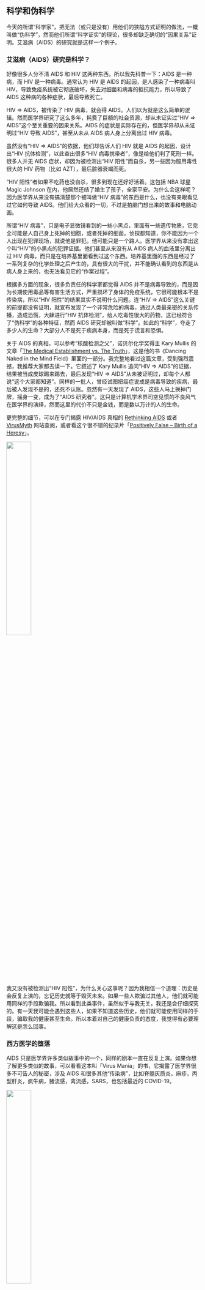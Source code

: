 <div class="inner">
<h2>科学和伪科学</h2>
<p>今天的所谓“科学家”，把无法（或只是没有）用他们的狭隘方式证明的做法，一概叫做“伪科学”，然而他们所谓“科学证实”的理论，很多却缺乏确切的“因果关系”证明。艾滋病（AIDS）的研究就是这样一个例子。</p>
<h3 id="艾滋病aids研究是科学">艾滋病（AIDS）研究是科学？</h3>
<p>好像很多人分不清 AIDS 和 HIV 这两种东西，所以我先科普一下：AIDS 是一种病，而 HIV 是一种病毒。通常认为 HIV 是 AIDS 的起因，是人感染了一种病毒叫 HIV，导致免疫系统被它彻底破坏，失去对细菌和病毒的抵抗能力，所以导致了 AIDS 这种病的各种症状，最后导致死亡。</p>
<p>HIV =&gt; AIDS，被传染了 HIV 病毒，就会得 AIDS。人们以为就是这么简单的逻辑。然而医学界研究了这么多年，耗费了巨额的社会资源，却从未证实过“HIV =&gt; AIDS”这个至关重要的因果关系。AIDS 的症状是实际存在的，但医学界却从未证明过“HIV 导致 AIDS”，甚至从未从 AIDS 病人身上分离出过 HIV 病毒。</p>
<p>虽然没有“HIV =&gt; AIDS”的依据，他们却告诉人们 HIV 就是 AIDS 的起因，设计出“HIV 抗体检测”，以此查出很多“HIV 病毒携带者”，像是给他们判了死刑一样。很多人并无 AIDS 症状，却因为被检测出“HIV 阳性”而自杀，另一些因为服用毒性很大的 HIV 药物（比如 AZT），最后脏器衰竭而死。</p>
<p>“HIV 阳性”者如果不吃药也没自杀，很多到现在还好好活着。这包括 NBA 球星 Magic Johnson 在内，他居然还结了婚生了孩子，全家平安。为什么会这样呢？因为医学界从来没有搞清楚那个被叫做“HIV 病毒”的东西是什么，也没有亲眼看见过它如何导致 AIDS。他们给大众看的一切，不过是拍脑门想出来的故事和电脑动画。</p>
<p>所谓“HIV 病毒”，只是电子显微镜看到的一些小黑点，里面有一些遗传物质，它完全可能是人自己身上死掉的细胞，或者死掉的细菌。侦探都知道，你不能因为一个人出现在犯罪现场，就说他是罪犯。他可能只是一个路人。医学界从来没有拿出这个叫“HIV”的小黑点的犯罪证据。他们甚至从来没有从 AIDS 病人的血液里分离出过 HIV 病毒，而只是在培养基里面看到过这个东西。培养基里面的东西是经过了一系列复杂的化学处理之后产生的，具有很大的干扰，并不能确认看到的东西是从病人身上来的，也无法看见它的“作案过程”。</p>
<p>根据多方面的现象，很多负责任的科学家都觉得 AIDS 并不是病毒导致的，而是因为长期使用毒品等有害生活方式，严重损坏了身体的免疫系统，它很可能根本不是传染病，所以“HIV 阳性”的结果其实不说明什么问题。连“HIV =&gt; AIDS”这么关键的前提都没有证明，就宣布发现了一个非常危险的病毒，通过人类最亲密的关系传播，造成恐慌，大肆进行“HIV 抗体检测”，给人吃毒性很大的药物，这已经符合了“伪科学”的各种特征，然而 AIDS 研究却被叫做“科学”。如此的“科学”，夺走了多少人的生命？大部分人不是死于疾病本身，而是死于谎言和恐惧。</p>
<p>关于 AIDS 的真相，可以参考“核酸检测之父”，诺贝尔化学奖得主 Kary Mullis 的文章「<a href="http://www.virusmyth.com/aids/hiv/kmdancing.htm">The Medical Establishment vs. The Truth</a>」，这是他的书《Dancing Naked in the Mind Field》里面的一部分。我完整地看过这篇文章，受到强烈震撼，我推荐大家都去读一下。它叙述了 Kary Mullis 追问“HIV =&gt; AIDS”的证据，结果被当成皮球踢来踢去，最后发现“HIV =&gt; AIDS”从未被证明过，却每个人都说“这个大家都知道”。同样的一批人，曾经试图把癌症说成是病毒导致的疾病，最后被人发现不是的，还死不认账。忽然有一天发现了 AIDS，这些人马上换掉门牌，摇身一变，成为了“AIDS 研究者”。这只是计算机学术界司空见惯的不良风气在医学界的演绎，然而这里的代价不只是金钱，而是数以万计的人的生命。</p>
<p>更完整的细节，可以在专门揭露 HIV/AIDS 真相的 <a href="https://www.rethinkingaids.com">Rethinking AIDS</a>  或者 <a href="http://www.virusmyth.com">VirusMyth</a> 网站查阅，或者看这个很不错的纪录片「<a href="https://youtu.be/Q-iccGpFto8">Positively False – Birth of a Heresy</a>」。</p>
<p><img src="https://www.yinwang.org/images/positively-false.jpg" width="36%" /></p>
<p>我又没有被检测出“HIV 阳性”，为什么关心这事呢？因为我相信一个道理：历史是会反复上演的，忘记历史就等于毁灭未来。如果一些人欺骗过其他人，他们就可能用同样的手段欺骗我。所以看到此类事件，虽然似乎与我无关，我还是会仔细探究的。有一天我可能会遇到这些人，如果不知道这些历史，他们就可能使用同样的手段，骗取我的健康甚至生命。所以本着对自己的健康负责的态度，我觉得有必要理解这是怎么回事。</p>
<h3 id="西方医学的堕落">西方医学的堕落</h3>
<p>AIDS 只是医学界许多类似故事中的一个，同样的剧本一直在反复上演。如果你想了解更多类似的故事，可以看看这本叫「Virus Mania」的书，它揭露了医学界很多不可告人的秘密，涉及 AIDS 和很多其他“传染病”，比如脊髓灰质炎，麻疹，丙型肝炎，疯牛病，猪流感，禽流感，SARS，也包括最近的 COVID-19。</p>
<p><img src="https://www.yinwang.org/images/virus-mania.jpg" width="36%" /></p>
<p>有人可能以为这是“阴谋论”，然而它却是非常专业的著作。病毒学先驱者和电子显微镜专家 Etienne de Harven 为它写了序言，我觉得这篇序言写得非常好。三位作者都是医学博士，书中引用了超过 2000 条科学文献，每一个说法都有确切的出处。我并不是说医学博士就可信，然而经历了多年辛苦拿到 MD 学位，他有什么动机传播阴谋论，抹黑自己的名声呢？至少，我们应该看看他们在说什么，再做自己的判断。</p>
<p>作者们引用大量的历史和文献指出，自“微生物学”（microbiology）诞生以来，西方医学已经误入歧途超过一百年。“微生物学”的两大鼻祖（Louis Pasteur 和 Robert Koch），其行为可以用“诈骗”这样的词来形容。他们用于研究病毒的“科学实验”方法相当的邪门，近乎于巫术，无法得出可靠的结论，却到处招摇撞骗，让人们以为各种疾病的起因是传染性病毒。</p>
<p>Pasteur 和 Koch 的后继者们也一脉相承，他们并不尊重事实，而是以制造恐慌为目的，总是试图把疾病的起因归结在“病毒”头上。对于每一种新出现的病症，他们都试图让人们相信，有这么一种特别的“病毒”，它导致了这种疾病，它有巨大的传染力和杀伤力。很多疾病也许并不是病毒引起的，不具有传染性，却被他们一味地解释为可怕的病毒性传染病，通过媒体给人们洗脑，利用人们的恐惧心理牟取暴利。这就是为什么一百多年来，世界被各种各样的“疫情”所困扰……</p>
<p>太多细节，我就不复述别人的内容了，有兴趣可以自己去看看这本书。相信你会大开眼界。</p>
<p>我觉得作者们是诚实而勇敢的科学家，他们冒着失去职业的危险揭露这些黑暗，值得我们尊敬。这本书颠覆了我对病毒的认知，甚至修正了我的世界观。我发现自己头脑里潜伏着很多来自西方医学的误导，从小积累到现在，反复地犯同样的错误，不知不觉地损害着自己的身体。西方医学已经堕落，它正在一步步地把人类推向苦难的深渊，不知情的人们却仍然以为他们是天使。</p>
<p>不只是医学，整个现代科学界都充满了此类现象，比如 AI，相对论，粒子物理等。看似使用了“科学方法”，而其实实验方法蹊跷，难以复现验证，数据模糊，标准错误，或者使用大量的计算来进行，让别人搞不清里面的逻辑，甚至看不到实际效果，却被认为是“已经证实”，被叫做“科学”。“宇宙大爆炸”（Big Bang Theory）一类的理论就更加接近玄学，尽说一些很多亿年前和很多亿年后的事情，无法验证，却没人叫它“伪科学”。</p>
<h3 id="中医是伪科学">中医是伪科学？</h3>
<p>谁是科学，谁是伪科学，谁说了算呢？谁有权谁说了算，权威说了算。权威可以给任何做法扣上“伪科学”的帽子。</p>
<p>有些做法（比如中医，针灸），中国人祖祖辈辈实践了几千年，很多人亲身经历，直接感受，切实有效，却忽然被科学界叫做“伪科学”。这就像吃了几千年的食物，忽然被叫做“致癌物”。人们已经不相信自然，不相信传统，不相信自己的感觉。他们只相信“科学”，权威和媒体。听科学权威们说这些是“伪科学”，“致癌物”，他们立即惊恐万分，不假思索地抛弃这些事物。结果，他们完全被“科学”控制了——加了引号的“科学”。今天的“科学”已经不再是伽利略时代的科学，它成为了实质意义上的宗教神权，它可以给任何异教徒扣上“伪科学”的帽子。</p>
<p><img src="https://www.yinwang.org/images/acupuncture.jpg" width="90%" /></p>
<p>我并不觉得针灸这些事情有多神秘，它们并没有超越真正科学的理解范围，不具有“超自然力量”，它们只是巧妙地利用了自然的力量。世界上完全可以有这样的方法，用仪器看不到它引起了什么变化，但它就是能治好病。</p>
<p>我们可以把人当成一个“黑盒子”，虽然我们看不到里面具体是什么样，但我们知道“如果我扎这里，就会得到那样的结果”。通过大量实践，琢磨清楚这黑盒子的“输入输出逻辑”，而不是具体的细节。这种“输入输出逻辑”，就相当于中医的“经络”。</p>
<p>西方医学总以为解剖看到的，仪器看到的才是“科学”的，总以为中国人的老祖先没有解剖过人。刀子谁没有呢？他们当然解剖过人，看到过里面的脏器和血管，他们甚至会做手术。然而通过简单的计算机科学类比，你会发现解剖和仪器看到的，其实并不是全部。</p>
<p>程序员都知道，一个程序或者芯片的逻辑，并不是你把它的内部结构打开（解剖），去看每一行代码每一条线路，就能看明白的。程序或者芯片的逻辑可以隐藏很深，相距很远，看似无关的代码之间，通过一系列的时序逻辑关联，在实际运行时会产生相互作用。</p>
<p>片面的相信解剖和仪器，就像打开别人写的源代码，看到一行行的代码，而没有看到它们深层的逻辑关系。如何才能看到深层的逻辑关系呢？只有拿实际的输入去试探，看看对于不同的输入，会得到什么样的结果。这就是中医经络学的思路，这种方法其实是科学的。盲目相信解剖和仪器，才是片面和肤浅的，缺乏科学方法素养。</p>
<p>为什么科学界如此的排斥中医这种整体的分析思路呢？他们从来没有认真去研究这些，没有正视它们。也许有人真的研究了，可是他们的研究结果却总是被权威们盲目否定，总是说那不是“科学的证据”。人的病好了，那不是证据是什么？不试图去理解，那又怎么可能理解呢？自己不努力，就说别人是伪科学，这不是科学的态度。</p>
<p>这类说法看多了，我发现“科学的证据”（scientific evidence）成为了一个文字游戏。根据需要，他们可以随时转换所谓“科学的证据”的含义。他们可以大声说“针灸的疗效没有科学的证据”，却不会告诉你“HIV 导致 AIDS 没有科学的证据”。这就是科学界的双重标准。</p>
<p>一个常见的给人戴“伪科学”帽子的做法，就是拿一些“科学仪器”接在人身上，盲目地认为人体的一切变化都应该能被仪器探测到。如果没探测到，他们就说“无法证实”，就说你不是科学。不是“科学”，那你就是“伪科学”。你发现这里的逻辑谬误吗？</p>
<p>人是极其复杂和微妙的东西。现有的科学仪器是什么水平，什么灵敏度和精确度，到底能探测到什么？在体表贴几个电极，能显示人体内部的变化细节？我听音乐的时候，仪器能探测到我身体里的各种复杂变化（电学和化学）吗？如果探测不到，你就可以说音乐也是伪科学了？但我很确定地知道，音乐有效果。</p>
<p>中医也有效果。我的舅舅是中医大夫，我小时候亲身体验过他开的中药方子，每次都是药到病除。离开家乡之后，生病都去看西医，就再也没有这种明显见效的体验了，有时候一个简单的病长期拖着，没人知道是怎么回事，听天由命。我最近也亲眼目睹，经过老中医仅仅几次针灸，根治了一个朋友长期不愈的鼻炎，和另一个朋友的高血压，而这些都是之前看了西医，没能治好，甚至干脆说“这个是慢性病，治不好。” 面对如此直接的对比，我不禁要问，到底谁是科学，谁是伪科学？</p>
<p>照某些“科学家”的这种逻辑，针灸，按摩，瑜伽，甚至音乐，全都可以被叫做“伪科学”。有些人完全没有意识到现有的仪器是多么的局限，就盲目的认为它们能判断一个方法是不是“有效”，这不是科学家应有的思路。盲目相信仪器，而不相信人的感觉，是这类“科学家”的思维误区，走进死胡同了。人是极其复杂的，仪器能探测到的东西，恐怕只是九牛之一毛。</p>
<h3 id="科学已经变质">“科学”已经变质</h3>
<p>再看看“科学”自己做的那些事情吧，把教育搞得越来越差，把本来简单的事情弄复杂，越来越难以理解，不容置疑。只要有人质疑，马上被扣一顶帽子——“不相信科学”。看明白了这些，你就会发现真正的“科学精神”，“科学方法”早已被歪曲。“科学”已经成为一个利益集团，把一切可能威胁到自己利益的做法都叫做“伪科学”，让人们盲目否定它们，以此方式垄断市场。</p>
<p>有趣的是，我发现被扣上“伪科学”帽子的东西，很多都是用来让人们保持健康，或者有潜力根治疾病的。要是人们长期健康，就不会去看病，吃药，动手术了，这恐怕是医学界不希望发生的事情。他们不希望人们获得健康，他们不想根治疾病，所以他们制造出一系列“科学结论”来误导人们：这个是“伪科学”，那个是“致癌物”，这个引起糖尿病，那个引起高血压，跑步伤膝盖，晒太阳引起皮肤癌…… 利用恐惧，让人们远离那些可以带来真正健康的做法，让他们远离有营养的食物，让他们远离阳光！这样你的抵抗力下降，就会生病，然后就会发生他们希望的事情，你哪里病了，我就跟你说只有切了它！</p>
<p>我发现很多所谓“科学家”根本不懂逻辑，也不懂科学方法是什么，只会鹦鹉学舌。现在的很多所谓“科学”，其实应该被叫做“伪科学”，而被叫做“伪科学”的东西，却可能是真有效的。当然，也有一部分“伪科学”真的就是伪科学，是用来骗钱的，所以要小心，不要因为一个人批判那些科学里的伪科学，就盲目地相信他搞的就是真正的科学。另外，应该对“科学的证据”（scientific evidence）一词提高警惕，因为它现在经常被用于混淆视听，颠倒黑白。</p>
<p>真正的科学仍然是值得尊敬和追求的，只是“科学”一词已经被严重歪曲了。在我的头脑里，科学已经被正名，它不再受权威和媒体操纵。不因为别人说这是“科学”而简单的相信它，不因为别人说这是“伪科学”而盲目的否定它。一切都应该自己去实践，因为实践出真知。</p>
</div>
<!--
<div class="ad-banner" style="margin-top: 5px">
<script async src="//pagead2.googlesyndication.com/pagead/js/adsbygoogle.js"></script>
<ins class="adsbygoogle"
                    style="display:inline-block;width:100%;height:90px"
                    data-ad-client="ca-pub-1331524016319584"
                    data-ad-slot="6657867155"></ins>
<script>(adsbygoogle = window.adsbygoogle || []).push({});</script>
</div>
<script data-ad-client="ca-pub-1331524016319584" async
            src="https://pagead2.googlesyndication.com/pagead/js/adsbygoogle.js">
</script>
        -->
    
